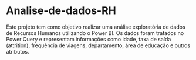 # Analise-de-dados-RH
Este projeto tem como objetivo realizar uma análise exploratória de dados de Recursos Humanos utilizando o Power BI. Os dados foram tratados no Power Query e representam informações como idade, taxa de saída (attrition), frequência de viagens, departamento, área de educação e outros atributos.
